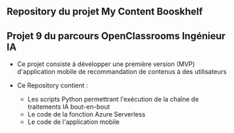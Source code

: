 ## Repository du projet My Content Booskhelf
## Projet 9 du parcours OpenClassrooms Ingénieur IA  

- Ce projet consiste à développer une première version (MVP) d'application mobile de recommandation de contenus à des utilisateurs

- Ce Repository contient :
    - Les scripts Python permettrant l'exécution de la chaîne de traitements IA bout-en-bout
    - Le code de la fonction Azure Serverless
    - Le code de l'application mobile
